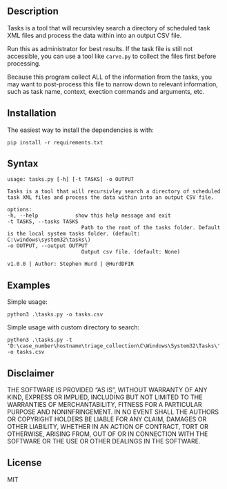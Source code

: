 ## Description

Tasks is a tool that will recursivley search a directory of scheduled task XML files and process the data within into an output CSV file. 

Run this as administrator for best results. If the task file is still not accessible, you can use a tool like `carve.py` to collect the files first before processing. 

Because this program collect ALL of the information from the tasks, you may want to post-process this file to narrow down to relevant information, such as task name, context, exection commands and arguments, etc. 

## Installation

The easiest way to install the dependencies is with:

    pip install -r requirements.txt

## Syntax
    usage: tasks.py [-h] [-t TASKS] -o OUTPUT

    Tasks is a tool that will recursivley search a directory of scheduled task XML files and process the data within into an output CSV file.

    options:
    -h, --help            show this help message and exit
    -t TASKS, --tasks TASKS
                            Path to the root of the tasks folder. Default is the local system tasks folder. (default: C:\windows\system32\tasks\)
    -o OUTPUT, --output OUTPUT
                            Output csv file. (default: None)

    v1.0.0 | Author: Stephen Hurd | @HurdDFIR

## Examples
Simple usage:

    python3 .\tasks.py -o tasks.csv

Simple usage with custom directory to search:

    python3 .\tasks.py -t 'D:\case_number\hostname\triage_collection\C\Windows\System32\Tasks\' -o tasks.csv

## Disclaimer

THE SOFTWARE IS PROVIDED “AS IS”, WITHOUT WARRANTY OF ANY KIND, EXPRESS OR IMPLIED, INCLUDING BUT NOT LIMITED TO THE WARRANTIES OF MERCHANTABILITY, FITNESS FOR A PARTICULAR PURPOSE AND NONINFRINGEMENT. IN NO EVENT SHALL THE AUTHORS OR COPYRIGHT HOLDERS BE LIABLE FOR ANY CLAIM, DAMAGES OR OTHER LIABILITY, WHETHER IN AN ACTION OF CONTRACT, TORT OR OTHERWISE, ARISING FROM, OUT OF OR IN CONNECTION WITH THE SOFTWARE OR THE USE OR OTHER DEALINGS IN THE SOFTWARE.

## License

MIT
